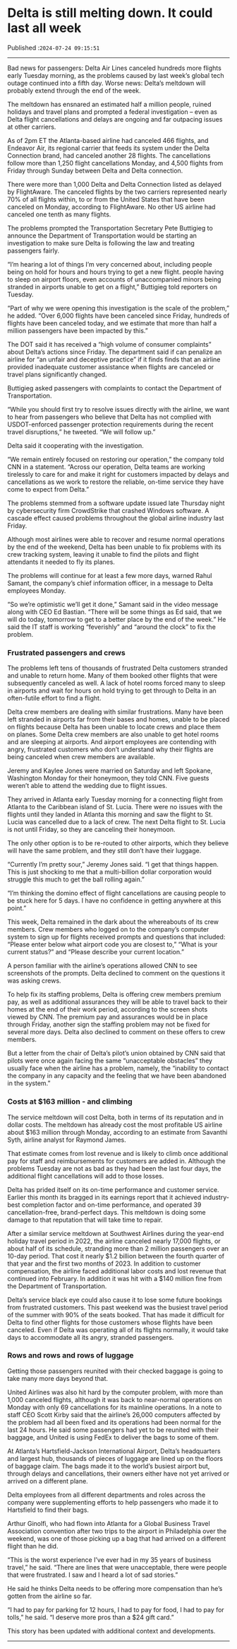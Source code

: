 # Delta is still melting down. It could last all week

Published :`2024-07-24 09:15:51`

---

Bad news for passengers: Delta Air Lines canceled hundreds more flights early Tuesday morning, as the problems caused by last week’s global tech outage continued into a fifth day. Worse news: Delta’s meltdown will probably extend through the end of the week.

The meltdown has ensnared an estimated half a million people, ruined holidays and travel plans and prompted a federal investigation – even as Delta flight cancellations and delays are ongoing and far outpacing issues at other carriers.

As of 2pm ET the Atlanta-based airline had canceled 466 flights, and Endeavor Air, its regional carrier that feeds its system under the Delta Connection brand, had canceled another 28 flights. The cancellations follow more than 1,250 flight cancellations Monday, and 4,500 flights from Friday through Sunday between Delta and Delta connection.

There were more than 1,000 Delta and Delta Connection listed as delayed by FlightAware. The canceled flights by the two carriers represented nearly 70% of all flights within, to or from the United States that have been canceled on Monday, according to FlightAware. No other US airline had canceled one tenth as many flights.

The problems prompted the Transportation Secretary Pete Buttigieg to announce the Department of Transportation would be starting an investigation to make sure Delta is following the law and treating passengers fairly.

“I’m hearing a lot of things I’m very concerned about, including people being on hold for hours and hours trying to get a new flight. people having to sleep on airport floors, even accounts of unaccompanied minors being stranded in airports unable to get on a flight,” Buttigieg told reporters on Tuesday.

“Part of why we were opening this investigation is the scale of the problem,” he added. “Over 6,000 flights have been canceled since Friday, hundreds of flights have been canceled today, and we estimate that more than half a million passengers have been impacted by this.”

The DOT said it has received a “high volume of consumer complaints” about Delta’s actions since Friday. The department said if can penalize an airline for “an unfair and deceptive practice” if it finds finds that an airline provided inadequate customer assistance when flights are canceled or travel plans significantly changed.

Buttigieg asked passengers with complaints to contact the Department of Transportation.

“While you should first try to resolve issues directly with the airline, we want to hear from passengers who believe that Delta has not complied with USDOT-enforced passenger protection requirements during the recent travel disruptions,” he tweeted. “We will follow up.”

Delta said it cooperating with the investigation.

“We remain entirely focused on restoring our operation,” the company told CNN in a statement. “Across our operation, Delta teams are working tirelessly to care for and make it right for customers impacted by delays and cancellations as we work to restore the reliable, on-time service they have come to expect from Delta.”

The problems stemmed from a software update issued late Thursday night by cybersecurity firm CrowdStrike that crashed Windows software. A cascade effect caused problems throughout the global airline industry last Friday.

Although most airlines were able to recover and resume normal operations by the end of the weekend, Delta has been unable to fix problems with its crew tracking system, leaving it unable to find the pilots and flight attendants it needed to fly its planes.

The problems will continue for at least a few more days, warned Rahul Samant, the company’s chief information officer, in a message to Delta employees Monday.

“So we’re optimistic we’ll get it done,” Samant said in the video message along with CEO Ed Bastian. “There will be some things as Ed said, that we will do today, tomorrow to get to a better place by the end of the week.” He said the IT staff is working “feverishly” and “around the clock” to fix the problem.

### Frustrated passengers and crews

The problems left tens of thousands of frustrated Delta customers stranded and unable to return home. Many of them booked other flights that were subsequently canceled as well. A lack of hotel rooms forced many to sleep in airports and wait for hours on hold trying to get through to Delta in an often-futile effort to find a flight.

Delta crew members are dealing with similar frustrations. Many have been left stranded in airports far from their bases and homes, unable to be placed on flights because Delta has been unable to locate crews and place them on planes. Some Delta crew members are also unable to get hotel rooms and are sleeping at airports. And airport employees are contending with angry, frustrated customers who don’t understand why their flights are being canceled when crew members are available.

Jeremy and Kaylee Jones were married on Saturday and left Spokane, Washington Monday for their honeymoon, they told CNN. Five guests weren’t able to attend the wedding due to flight issues.

They arrived in Atlanta early Tuesday morning for a connecting flight from Atlanta to the Caribbean island of St. Lucia. There were no issues with the flights until they landed in Atlanta this morning and saw the flight to St. Lucia was cancelled due to a lack of crew. The next Delta flight to St. Lucia is not until Friday, so they are canceling their honeymoon.

The only other option is to be re-routed to other airports, which they believe will have the same problem, and they still don’t have their luggage.

“Currently I’m pretty sour,” Jeremy Jones said. “I get that things happen. This is just shocking to me that a multi-billion dollar corporation would struggle this much to get the ball rolling again.”

“I’m thinking the domino effect of flight cancellations are causing people to be stuck here for 5 days. I have no confidence in getting anywhere at this point.”

This week, Delta remained in the dark about the whereabouts of its crew members. Crew members who logged on to the company’s computer system to sign up for flights received prompts and questions that included: “Please enter below what airport code you are closest to,” “What is your current status?” and “Please describe your current location.”

A person familiar with the airline’s operations allowed CNN to see screenshots of the prompts. Delta declined to comment on the questions it was asking crews.

To help fix its staffing problems, Delta is offering crew members premium pay, as well as additional assurances they will be able to travel back to their homes at the end of their work period, according to the screen shots viewed by CNN. The premium pay and assurances would be in place through Friday, another sign the staffing problem may not be fixed for several more days. Delta also declined to comment on these offers to crew members.

But a letter from the chair of Delta’s pilot’s union obtained by CNN said that pilots were once again facing the same “unacceptable obstacles” they usually face when the airline has a problem, namely, the “inability to contact the company in any capacity and the feeling that we have been abandoned in the system.”

### Costs at $163 million - and climbing

The service meltdown will cost Delta, both in terms of its reputation and in dollar costs. The meltdown has already cost the most profitable US airline about $163 million through Monday, according to an estimate from Savanthi Syth, airline analyst for Raymond James.

That estimate comes from lost revenue and is likely to climb once additional pay for staff and reimbursements for customers are added in. Although the problems Tuesday are not as bad as they had been the last four days, the additional flight cancellations will add to those losses.

Delta has prided itself on its on-time performance and customer service. Earlier this month its bragged in its earnings report that it achieved industry-best completion factor and on-time performance, and operated 39 cancellation-free, brand-perfect days. This meltdown is doing some damage to that reputation that will take time to repair.

After a similar service meltdown at Southwest Airlines during the year-end holiday travel period in 2022, the airline canceled nearly 17,000 flights, or about half of its schedule, stranding more than 2 million passengers over an 10-day period. That cost it nearly $1.2 billion between the fourth quarter of that year and the first two months of 2023. In addition to customer compensation, the airline faced additional labor costs and lost revenue that continued into February. In addition it was hit with a $140 million fine from the Department of Transportation.

Delta’s service black eye could also cause it to lose some future bookings from frustrated customers. This past weekend was the busiest travel period of the summer with 90% of the seats booked. That has made it difficult for Delta to find other flights for those customers whose flights have been canceled. Even if Delta was operating all of its flights normally, it would take days to accommodate all its angry, stranded passengers.

### Rows and rows and rows of luggage

Getting those passengers reunited with their checked baggage is going to take many more days beyond that.

United Airlines was also hit hard by the computer problem, with more than 1,000 canceled flights, although it was back to near-normal operations on Monday with only 69 cancellations for its mainline operations. In a note to staff CEO Scott Kirby said that the airline’s 26,000 computers affected by the problem had all been fixed and its operations had been normal for the last 24 hours. He said some passengers had yet to be reunited with their baggage, and United is using FedEx to deliver the bags to some of them.

At Atlanta’s Hartsfield-Jackson International Airport, Delta’s headquarters and largest hub, thousands of pieces of luggage are lined up on the floors of baggage claim. The bags made it to the world’s busiest airport but, through delays and cancellations, their owners either have not yet arrived or arrived on a different plane.

Delta employees from all different departments and roles across the company were supplementing efforts to help passengers who made it to Hartsfield to find their bags.

Arthur Ginolfi, who had flown into Atlanta for a Global Business Travel Association convention after two trips to the airport in Philadelphia over the weekend, was one of those picking up a bag that had arrived on a different flight than he did.

“This is the worst experience I’ve ever had in my 35 years of business travel,” he said. “There are lines that were unacceptable, there were people that were frustrated. I saw and I heard a lot of sad stories.”

He said he thinks Delta needs to be offering more compensation than he’s gotten from the airline so far.

“I had to pay for parking for 12 hours, I had to pay for food, I had to pay for tolls,” he said. “I deserve more pros than a $24 gift card.”

This story has been updated with additional context and developments.

---

